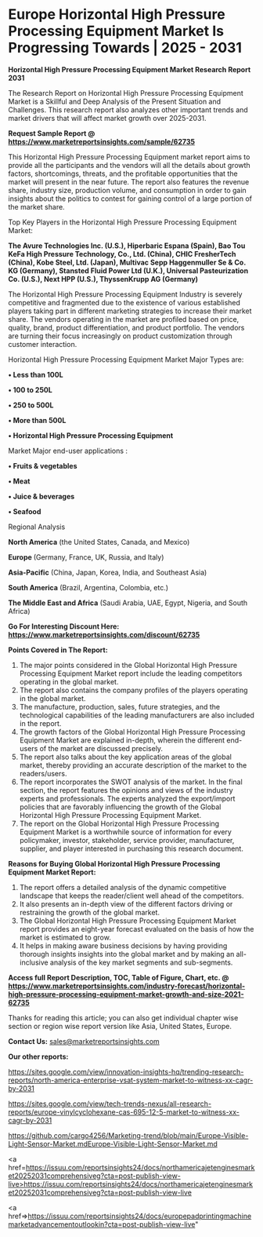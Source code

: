 # Europe Horizontal High Pressure Processing Equipment Market Is Progressing Towards | 2025 - 2031

<strong>Horizontal High Pressure Processing Equipment Market Research Report 2031</strong>

The Research Report on Horizontal High Pressure Processing Equipment Market is a Skillful and Deep Analysis of the Present Situation and Challenges. This research report also analyzes other important trends and market drivers that will affect market growth over 2025-2031.

<strong>Request Sample Report @ <a href=https://www.marketreportsinsights.com/sample/62735>https://www.marketreportsinsights.com/sample/62735</a></strong>

This Horizontal High Pressure Processing Equipment market report aims to provide all the participants and the vendors will all the details about growth factors, shortcomings, threats, and the profitable opportunities that the market will present in the near future. The report also features the revenue share, industry size, production volume, and consumption in order to gain insights about the politics to contest for gaining control of a large portion of the market share.

Top Key Players in the Horizontal High Pressure Processing Equipment Market:

<strong>The Avure Technologies Inc. (U.S.), Hiperbaric Espana (Spain), Bao Tou KeFa High Pressure Technology, Co., Ltd. (China), CHIC FresherTech (China), Kobe Steel, Ltd. (Japan), Multivac Sepp Haggenmuller Se & Co. KG (Germany), Stansted Fluid Power Ltd (U.K.), Universal Pasteurization Co. (U.S.), Next HPP (U.S.), ThyssenKrupp AG (Germany)</strong>

The Horizontal High Pressure Processing Equipment Industry is severely competitive and fragmented due to the existence of various established players taking part in different marketing strategies to increase their market share. The vendors operating in the market are profiled based on price, quality, brand, product differentiation, and product portfolio. The vendors are turning their focus increasingly on product customization through customer interaction.

Horizontal High Pressure Processing Equipment Market Major Types are:

<strong>• Less than 100L

• 100 to 250L

• 250 to 500L

• More than 500L

• Horizontal High Pressure Processing Equipment</strong>

Market Major end-user applications :

<strong>• Fruits & vegetables

• Meat

• Juice & beverages

• Seafood</strong>

Regional Analysis

</u><strong><b>North America</b></strong> (the United States, Canada, and Mexico)

<strong><b>Europe </b></strong>(Germany, France, UK, Russia, and Italy)

<strong><b>Asia-Pacific</b></strong> (China, Japan, Korea, India, and Southeast Asia)

<strong><b>South America</b></strong> (Brazil, Argentina, Colombia, etc.)

<strong><b>The Middle East and Africa</b></strong> (Saudi Arabia, UAE, Egypt, Nigeria, and South Africa)

<strong>Go For Interesting Discount Here: <a href=https://www.marketreportsinsights.com/discount/62735>https://www.marketreportsinsights.com/discount/62735</a></strong>

<strong>Points Covered in The Report:</strong>
<ol>
  <li>The major points considered in the Global Horizontal High Pressure Processing Equipment Market report include the leading competitors operating in the global market.</li>
  <li>The report also contains the company profiles of the players operating in the global market.</li>
  <li>The manufacture, production, sales, future strategies, and the technological capabilities of the leading manufacturers are also included in the report.</li>
  <li>The growth factors of the Global Horizontal High Pressure Processing Equipment Market are explained in-depth, wherein the different end-users of the market are discussed precisely.</li>
  <li>The report also talks about the key application areas of the global market, thereby providing an accurate description of the market to the readers/users.</li>
  <li>The report incorporates the SWOT analysis of the market. In the final section, the report features the opinions and views of the industry experts and professionals. The experts analyzed the export/import policies that are favorably influencing the growth of the Global Horizontal High Pressure Processing Equipment Market.</li>
  <li>The report on the Global Horizontal High Pressure Processing Equipment Market is a worthwhile source of information for every policymaker, investor, stakeholder, service provider, manufacturer, supplier, and player interested in purchasing this research document.</li>
</ol>
<strong>Reasons for Buying Global Horizontal High Pressure Processing Equipment Market Report:</strong>

<ol>
  <li>The report offers a detailed analysis of the dynamic competitive landscape that keeps the reader/client well ahead of the competitors.</li>
  <li>It also presents an in-depth view of the different factors driving or restraining the growth of the global market.</li>
  <li>The Global Horizontal High Pressure Processing Equipment Market report provides an eight-year forecast evaluated on the basis of how the market is estimated to grow.</li>
  <li>It helps in making aware business decisions by having providing thorough insights insights into the global market and by making an all-inclusive analysis of the key market segments and sub-segments.</li>
</ol>
<strong>Access full Report Description, TOC, Table of Figure, Chart, etc. @ <a href=https://www.marketreportsinsights.com/industry-forecast/horizontal-high-pressure-processing-equipment-market-growth-and-size-2021-62735>https://www.marketreportsinsights.com/industry-forecast/horizontal-high-pressure-processing-equipment-market-growth-and-size-2021-62735</a></strong>


Thanks for reading this article; you can also get individual chapter wise section or region wise report version like Asia, United States, Europe.

<strong>Contact Us:</strong>
sales@marketreportsinsights.com

<strong>Our other reports:</strong>

<a href=https://sites.google.com/view/innovation-insights-hq/trending-research-reports/north-america-enterprise-vsat-system-market-to-witness-xx-cagr-by-2031>https://sites.google.com/view/innovation-insights-hq/trending-research-reports/north-america-enterprise-vsat-system-market-to-witness-xx-cagr-by-2031</a>

<a href=https://sites.google.com/view/tech-trends-nexus/all-research-reports/europe-vinylcyclohexane-cas-695-12-5-market-to-witness-xx-cagr-by-2031>https://sites.google.com/view/tech-trends-nexus/all-research-reports/europe-vinylcyclohexane-cas-695-12-5-market-to-witness-xx-cagr-by-2031</a>

<a href=https://github.com/cargo4256/Marketing-trend/blob/main/Europe-Visible-Light-Sensor-Market.mdEurope-Visible-Light-Sensor-Market.md>https://github.com/cargo4256/Marketing-trend/blob/main/Europe-Visible-Light-Sensor-Market.mdEurope-Visible-Light-Sensor-Market.md</a>

<a href=https://issuu.com/reportsinsights24/docs/northamericajetenginesmarket20252031comprehensiveg?cta=post-publish-view-live>https://issuu.com/reportsinsights24/docs/northamericajetenginesmarket20252031comprehensiveg?cta=post-publish-view-live</a>

<a href=>https://issuu.com/reportsinsights24/docs/europepadprintingmachinemarketadvancementoutlookin?cta=post-publish-view-live</a>"
